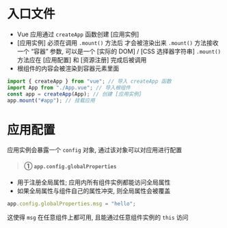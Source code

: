 # 入口文件

-   Vue 应用通过 `createApp` 函数创建 [应用实例]
-   [应用实例] 必须在调用 `.mount()` 方法后 才会被渲染出来
    `.mount()` 方法接收一个 “容器” 参数, 可以是一个 [实际的 DOM] / [CSS 选择器字符串]
    `.mount()` 方法应在 [应用配置] 和 [资源注册] 完成后被调用
-   根组件的内容会被渲染到容器元素里面

```js
import { createApp } from "vue"; // 导入 createApp 函数
import App from "./App.vue"; // 导入根组件
const app = createApp(App); // 创建 [应用实例]
app.mount("#app"); // 挂载应用
```

# 应用配置

应用实例会暴露一个 `config` 对象, 通过该对象可以对应用进行配置

> #### ① `app.config.globalProperties`

-   用于注册全局属性; 应用内所有组件实例都能访问全局属性
-   如果全局属性与组件自己的属性冲突, 则全局属性会被覆盖

```js
app.config.globalProperties.msg = "hello";
```

这使得 `msg` 在任意组件上都可用, 且能通过任意组件实例的 `this` 访问
